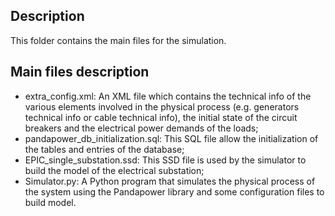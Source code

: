 ## Description
This folder contains the main files for the simulation.

## Main files description
- extra_config.xml: An XML file which contains the technical info of the various elements involved in the physical process (e.g. generators technical info or cable technical info), the initial state of the circuit breakers and the electrical power demands of the loads;
- pandapower_db_initialization.sql: This SQL file allow the initialization of the tables and entries of the database;
- EPIC_single_substation.ssd: This SSD file is used by the simulator to build the model of the electrical substation;
- Simulator.py: A Python program that simulates the physical process of the system using the Pandapower library and some configuration files to build model.
